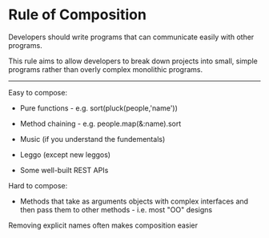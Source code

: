 

# Rule of Composition

Developers should write programs that can communicate easily with other programs.

This rule aims to allow developers to break down projects into small, simple programs rather than overly complex monolithic programs.

---

Easy to compose:

* Pure functions  - e.g. sort(pluck(people,'name'))
* Method chaining - e.g. people.map(&:name).sort
* Music (if you understand the fundementals)
* Leggo (except new leggos)

* Some well-built REST APIs

Hard to compose:

* Methods that take as arguments objects with complex interfaces and then pass them to other methods - i.e. most "OO" designs

Removing explicit names often makes composition easier
